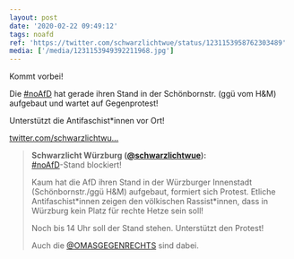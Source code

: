 ```yaml
---
layout: post
date: '2020-02-22 09:49:12'
tags: noafd
ref: 'https://twitter.com/schwarzlichtwue/status/1231153958762303489'
media: ['/media/1231153949392211968.jpg']
---
```

Kommt vorbei!



Die [#noAfD](/t/noafd) hat gerade ihren Stand in der Schönbornstr. (ggü vom H&amp;M) aufgebaut und wartet auf Gegenprotest!



Unterstützt die Antifaschist\*innen vor Ort! 

[twitter.com/schwarzlichtwu…](https://twitter.com/schwarzlichtwue/status/1231159447722086400?s=19)
> <b>Schwarzlicht Würzburg ([@schwarzlichtwue](https://twitter.com/schwarzlichtwue)):</b>  
>[#noAfD](/t/noafd)-Stand blockiert!  
>  
>  
>  
>Kaum hat die AfD ihren Stand in der Würzburger Innenstadt (Schönbornstr./ggü H&amp;M) aufgebaut, formiert sich Protest. Etliche Antifaschist\*innen zeigen den völkischen Rassist\*innen, dass in Würzburg kein Platz für rechte Hetze sein soll!   
>  
>Noch bis 14 Uhr soll der Stand stehen. Unterstützt den Protest!  
>  
>Auch die [@OMASGEGENRECHTS](https://twitter.com/OMASGEGENRECHTS) sind dabei.   

